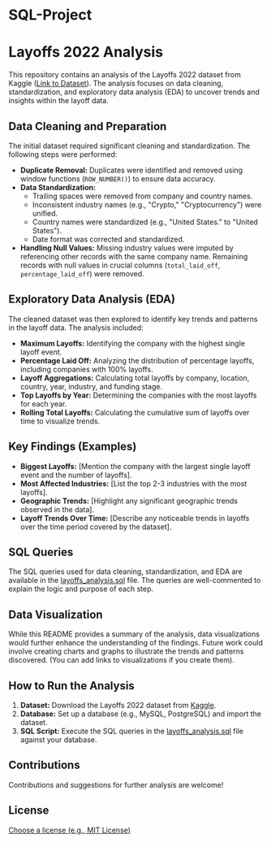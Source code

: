 # SQL-Project

# Layoffs 2022 Analysis

This repository contains an analysis of the Layoffs 2022 dataset from Kaggle ([Link to Dataset](https://www.kaggle.com/datasets/swaptr/layoffs-2022)).  The analysis focuses on data cleaning, standardization, and exploratory data analysis (EDA) to uncover trends and insights within the layoff data.

## Data Cleaning and Preparation

The initial dataset required significant cleaning and standardization.  The following steps were performed:

* **Duplicate Removal:** Duplicates were identified and removed using window functions (`ROW_NUMBER()`) to ensure data accuracy.
* **Data Standardization:**
    * Trailing spaces were removed from company and country names.
    * Inconsistent industry names (e.g., "Crypto," "Cryptocurrency") were unified.
    * Country names were standardized (e.g., "United States." to "United States").
    * Date format was corrected and standardized.
* **Handling Null Values:**  Missing industry values were imputed by referencing other records with the same company name. Remaining records with null values in crucial columns (`total_laid_off`, `percentage_laid_off`) were removed.

## Exploratory Data Analysis (EDA)

The cleaned dataset was then explored to identify key trends and patterns in the layoff data.  The analysis included:

* **Maximum Layoffs:** Identifying the company with the highest single layoff event.
* **Percentage Laid Off:** Analyzing the distribution of percentage layoffs, including companies with 100% layoffs.
* **Layoff Aggregations:**  Calculating total layoffs by company, location, country, year, industry, and funding stage.
* **Top Layoffs by Year:** Determining the companies with the most layoffs for each year.
* **Rolling Total Layoffs:**  Calculating the cumulative sum of layoffs over time to visualize trends.

## Key Findings (Examples)

* **Biggest Layoffs:**  [Mention the company with the largest single layoff event and the number of layoffs].
* **Most Affected Industries:**  [List the top 2-3 industries with the most layoffs].
* **Geographic Trends:** [Highlight any significant geographic trends observed in the data].
* **Layoff Trends Over Time:**  [Describe any noticeable trends in layoffs over the time period covered by the dataset].


## SQL Queries

The SQL queries used for data cleaning, standardization, and EDA are available in the [layoffs_analysis.sql](layoffs_analysis.sql) file. The queries are well-commented to explain the logic and purpose of each step.


## Data Visualization

While this README provides a summary of the analysis, data visualizations would further enhance the understanding of the findings. Future work could involve creating charts and graphs to illustrate the trends and patterns discovered. (You can add links to visualizations if you create them).


## How to Run the Analysis

1. **Dataset:** Download the Layoffs 2022 dataset from [Kaggle](https://www.kaggle.com/datasets/swaptr/layoffs-22).
2. **Database:**  Set up a database (e.g., MySQL, PostgreSQL) and import the dataset.
3. **SQL Script:** Execute the SQL queries in the [layoffs_analysis.sql](layoffs_analysis.sql) file against your database.

## Contributions

Contributions and suggestions for further analysis are welcome!


## License

[Choose a license (e.g., MIT License)](LICENSE)
